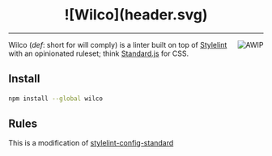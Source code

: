 <center>
  <h1>![Wilco](header.svg)</h1>
</center>

---

<a href="https://github.com/charlespeters/VVWIP">
  <img align="right" src="https://unpkg.com/vvwip/AWIP.svg" alt="AWIP" />
</a>

Wilco (_def_: short for will comply) is a linter built on top of [Stylelint](http://stylelint.io/) with an opinionated ruleset; think [Standard.js](http://standardjs.com/) for CSS.


## Install

```sh
npm install --global wilco
```

## Rules

This is a modification of [stylelint-config-standard](https://github.com/stylelint/stylelint-config-standard)
